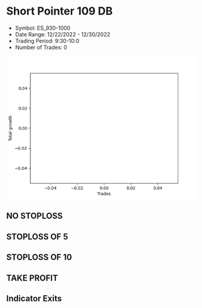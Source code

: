 # Short Pointer 109 DB 
- Symbol: ES_930-1000
- Date Range: 12/22/2022 - 12/30/2022
- Trading Period: 9:30-10:0
- Number of Trades: 0

![Plot](ShortPointer109DBES_930-1000.png)
## NO STOPLOSS














## STOPLOSS OF 5














## STOPLOSS OF 10














## TAKE PROFIT











## Indicator Exits


